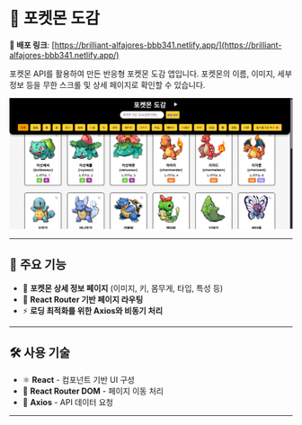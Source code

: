 # 🐣 포켓몬 도감

**🔗 배포 링크**: [https://brilliant-alfajores-bbb341.netlify.app/](https://brilliant-alfajores-bbb341.netlify.app/)

포켓몬 API를 활용하여 만든 반응형 포켓몬 도감 앱입니다. 포켓몬의 이름, 이미지, 세부 정보 등을 무한 스크롤 및 상세 페이지로 확인할 수 있습니다.

<img src="./pokedex.png" alt="포켓몬 도감 앱 스크린샷" width="700"/>

---

## 🚀 주요 기능

- 📄 **포켓몬 상세 정보 페이지** (이미지, 키, 몸무게, 타입, 특성 등)
- 🔁 **React Router 기반 페이지 라우팅**
- ⚡ **로딩 최적화를 위한 Axios와 비동기 처리**

---

## 🛠️ 사용 기술

- ⚛️ **React** - 컴포넌트 기반 UI 구성
- 🧭 **React Router DOM** - 페이지 이동 처리
- 📡 **Axios** - API 데이터 요청

---
